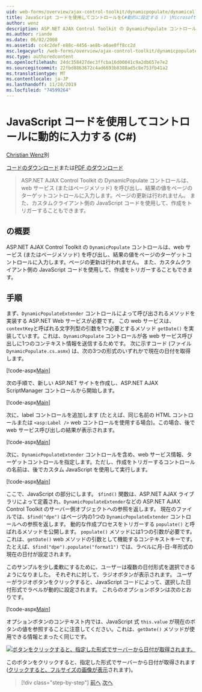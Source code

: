 ```yaml
---
uid: web-forms/overview/ajax-control-toolkit/dynamicpopulate/dynamically-populating-a-control-using-javascript-code-cs
title: JavaScript コードを使用してコントロールをC#動的に設定する () |Microsoft Docs
author: wenz
description: ASP.NET AJAX Control Toolkit の DynamicPopulate コントロールは、web サービス (またはページメソッド) を呼び出し、結果の値を t... のターゲットコントロールに入力します。
ms.author: riande
ms.date: 06/02/2008
ms.assetid: cc4c2def-e88c-4456-ae8b-a6ae0ff8cc2d
msc.legacyurl: /web-forms/overview/ajax-control-toolkit/dynamicpopulate/dynamically-populating-a-control-using-javascript-code-cs
msc.type: authoredcontent
ms.openlocfilehash: 24dc358427dec3ffcba16d00041c9a2db657e7e2
ms.sourcegitcommit: 22fbd8863672c4ad6693b8388ad5c8e753fb41a2
ms.translationtype: MT
ms.contentlocale: ja-JP
ms.lasthandoff: 11/28/2019
ms.locfileid: "74599264"
---
```

# <a name="dynamically-populating-a-control-using-javascript-code-c"></a>JavaScript コードを使用してコントロールに動的に入力する (C#)

[Christian Wenz](https://github.com/wenz)別

[コードのダウンロード](https://download.microsoft.com/download/d/8/f/d8f2f6f9-1b7c-46ad-9252-e1fc81bdea3e/dynamicpopulate1.cs.zip)または[PDF のダウンロード](https://download.microsoft.com/download/b/6/a/b6ae89ee-df69-4c87-9bfb-ad1eb2b23373/dynamicpopulate1CS.pdf)

> ASP.NET AJAX Control Toolkit の DynamicPopulate コントロールは、web サービス (またはページメソッド) を呼び出し、結果の値をページのターゲットコントロールに入力します。ページの更新は行われません。 また、カスタムクライアント側の JavaScript コードを使用して、作成をトリガーすることもできます。

## <a name="overview"></a>の概要

ASP.NET AJAX Control Toolkit の `DynamicPopulate` コントロールは、web サービス (またはページメソッド) を呼び出し、結果の値をページのターゲットコントロールに入力します。ページの更新は行われません。 また、カスタムクライアント側の JavaScript コードを使用して、作成をトリガーすることもできます。

## <a name="steps"></a>手順

まず、`DynamicPopulateExtender` コントロールによって呼び出されるメソッドを実装する ASP.NET Web サービスが必要です。 この web サービスは、`contextKey`と呼ばれる文字列型の引数を1つ必要とするメソッド `getDate()` を実装しています。これは、`DynamicPopulate` コントロールが各 web サービス呼び出しに1つのコンテキスト情報を送信するためです。 次に示すコード (ファイル `DynamicPopulate.cs.asmx`) は、次の3つの形式のいずれかで現在の日付を取得します。

[!code-aspx[Main](dynamically-populating-a-control-using-javascript-code-cs/samples/sample1.aspx)]

次の手順で、新しい ASP.NET サイトを作成し、ASP.NET AJAX ScriptManager コントロールから開始します。

[!code-aspx[Main](dynamically-populating-a-control-using-javascript-code-cs/samples/sample2.aspx)]

次に、label コントロールを追加します (たとえば、同じ名前の HTML コントロールまたは `<asp:Label />` web コントロールを使用する場合)。この場合、後で web サービス呼び出しの結果が表示されます。

[!code-aspx[Main](dynamically-populating-a-control-using-javascript-code-cs/samples/sample3.aspx)]

次に、`DynamicPopulateExtender` コントロールを含め、web サービス情報、ターゲットコントロールを指定します。ただし、作成をトリガーするコントロールの名前は、後でカスタム JavaScript を使用して実行します。

[!code-aspx[Main](dynamically-populating-a-control-using-javascript-code-cs/samples/sample4.aspx)]

ここで、JavaScript の部分にします。 `$find()` 関数は、ASP.NET AJAX ライブラリによって定義され、`DynamicPopulateExtender`などの ASP.NET AJAX Control Toolkit のサーバー側オブジェクトへの参照を返します。 現在のファイルでは、`$find("dpe")` はページ内の1つの `DynamicPopulateExtender` コントロールへの参照を返します。 動的な作成プロセスをトリガーする `populate()` と呼ばれるメソッドを公開します。 `populate()` メソッドには1つの引数が必要です。これは、`getDate()` web メソッドの引数として機能するコンテキストキーです。 たとえば、`$find("dpe").populate("format1")` では、ラベルに月-日-年形式の現在の日付が設定されます。

このサンプルを少し柔軟にするために、ユーザーは複数の日付形式を選択できるようになりました。 それぞれに対して、ラジオボタンが表示されます。 ユーザーがラジオボタンをクリックすると、JavaScript コードによって、選択した日付形式でラベルが動的に設定されます。 これらのオプションボタンは次のとおりです。

[!code-aspx[Main](dynamically-populating-a-control-using-javascript-code-cs/samples/sample5.aspx)]

オプションボタンのコンテキスト内では、JavaScript 式 `this.value` が現在のボタンの値を参照することに注意してください。これは、`getDate()` メソッドが使用できる情報とまったく同じです。

[![ボタンをクリックすると、指定した形式でサーバーから日付が取得されます。](dynamically-populating-a-control-using-javascript-code-cs/_static/image2.png)](dynamically-populating-a-control-using-javascript-code-cs/_static/image1.png)

このボタンをクリックすると、指定した形式でサーバーから日付が取得されます ([クリックすると、フルサイズの画像が表示](dynamically-populating-a-control-using-javascript-code-cs/_static/image3.png)されます)。

> [!div class="step-by-step"]
> [前へ](dynamically-populating-a-control-cs.md)
> [次へ](using-dynamicpopulate-with-a-user-control-and-javascript-cs.md)
